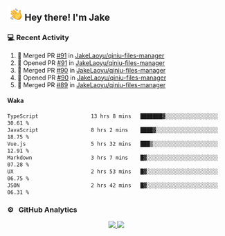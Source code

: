 <img alt="Night Coding" src="./assets/Hand%20Wave.gif" width='40' align="left"/><h2>Hey there! I'm Jake</h2>

### 💻 Recent Activity

<!--RECENT_ACTIVITY:start-->
1. 🎉 Merged PR [#91](https://github.com/JakeLaoyu/qiniu-files-manager/pull/91) in [JakeLaoyu/qiniu-files-manager](https://github.com/JakeLaoyu/qiniu-files-manager)
2. 💪 Opened PR [#91](https://github.com/JakeLaoyu/qiniu-files-manager/pull/91) in [JakeLaoyu/qiniu-files-manager](https://github.com/JakeLaoyu/qiniu-files-manager)
3. 🎉 Merged PR [#90](https://github.com/JakeLaoyu/qiniu-files-manager/pull/90) in [JakeLaoyu/qiniu-files-manager](https://github.com/JakeLaoyu/qiniu-files-manager)
4. 💪 Opened PR [#90](https://github.com/JakeLaoyu/qiniu-files-manager/pull/90) in [JakeLaoyu/qiniu-files-manager](https://github.com/JakeLaoyu/qiniu-files-manager)
5. 🎉 Merged PR [#89](https://github.com/JakeLaoyu/qiniu-files-manager/pull/89) in [JakeLaoyu/qiniu-files-manager](https://github.com/JakeLaoyu/qiniu-files-manager)
<!--RECENT_ACTIVITY:end-->

#### Waka

<!--START_SECTION:waka-->

```text
TypeScript                 13 hrs 8 mins   ███████▓░░░░░░░░░░░░░░░░░   30.61 %
JavaScript                 8 hrs 2 mins    ████▓░░░░░░░░░░░░░░░░░░░░   18.75 %
Vue.js                     5 hrs 32 mins   ███▒░░░░░░░░░░░░░░░░░░░░░   12.91 %
Markdown                   3 hrs 7 mins    █▓░░░░░░░░░░░░░░░░░░░░░░░   07.28 %
UX                         2 hrs 53 mins   █▓░░░░░░░░░░░░░░░░░░░░░░░   06.75 %
JSON                       2 hrs 42 mins   █▓░░░░░░░░░░░░░░░░░░░░░░░   06.31 %
```

<!--END_SECTION:waka-->

### ⚙️ &nbsp; GitHub Analytics

<p align="center">
<a href="https://github.com/JakeLaoyu">
  <img height="180em" src="https://github-readme-stats-eight-theta.vercel.app/api?username=jakelaoyu&show_icons=true&theme=algolia&include_all_commits=true&count_private=true"/>
  <img height="180em" src="https://github-readme-stats-eight-theta.vercel.app/api/top-langs/?username=jakelaoyu&layout=compact&langs_count=8&theme=algolia&hide=html"/>
</a>
</p>

<!-- ### 🤝🏻 &nbsp; Connect with Me

<p align="center">
<a href="https://i.jakeyu.top"><img src="https://img.shields.io/badge/-i.jakeyu.top-3423A6?style=flat&logo=Google-Chrome&logoColor=white"/></a>
<a href="mailto:jake.laoyu@gmail.com"><img src="https://img.shields.io/badge/-jake.laoyu@gmail.com-D14836?style=flat&logo=Gmail&logoColor=white"/></a>
</p> -->
